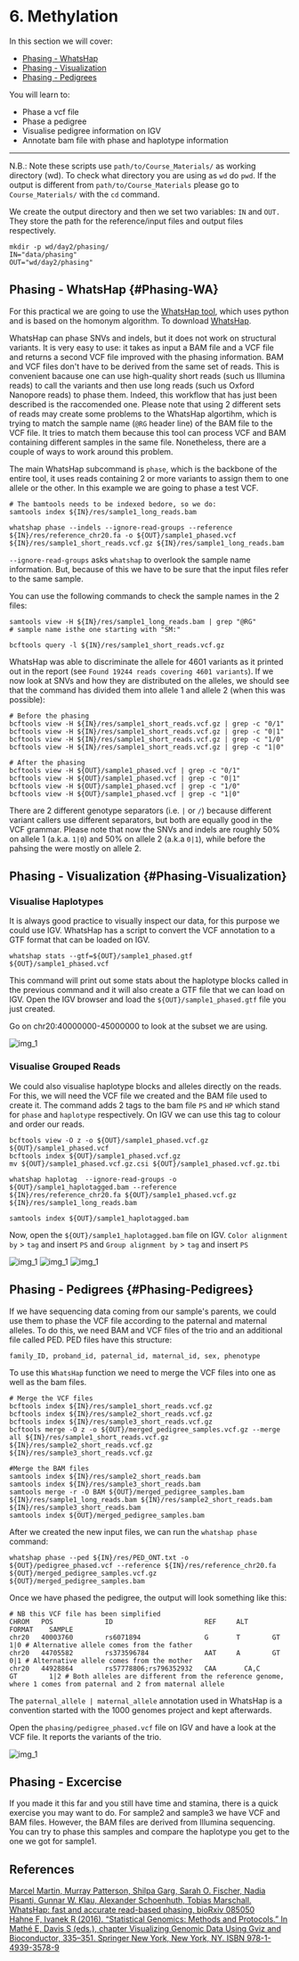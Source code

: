 #  6. Methylation

In this section we will cover:

* [Phasing - WhatsHap](#Phasing-WA) 
* [Phasing - Visualization](#Phasing-Visualization) 
* [Phasing - Pedigrees](#Phasing-Pedigrees)

You will learn to:
- Phase a vcf file
- Phase a pedigree
- Visualise pedigree information on IGV
- Annotate bam file with phase and haplotype information

***
N.B.: Note these scripts use `path/to/Course_Materials/` as working directory (wd). To check what directory you are using as `wd` do `pwd`. If the output is different from `path/to/Course_Materials` please go to `Course_Materials/` with the `cd` command.

We create the output directory and then we set two variables: `IN` and `OUT.` They store the path for the reference/input files and output files respectively.
```{}
mkdir -p wd/day2/phasing/
IN="data/phasing"
OUT="wd/day2/phasing"
```
## Phasing - WhatsHap {#Phasing-WA}

For this practical we are going to use the [WhatsHap tool](https://www.biorxiv.org/content/10.1101/085050v2.full.pdf), which uses python and is based on the homonym algorithm. To download [WhatsHap](https://whatshap.readthedocs.io/en/latest/index.html). 

WhatsHap can phase SNVs and indels, but it does not work on structural variants. It is very easy to use: it takes as input a BAM file and a VCF file and returns a second VCF file improved with the phasing information. BAM and VCF files don't have to be derived from the same set of reads. This is convenient bacause one can use high-quality short reads (such us Illumina reads) to call the variants and then use long reads (such us Oxford Nanopore reads) to phase them. Indeed, this workflow that has just been described is the raccomended one. Please note that using 2 different sets of reads may create some problems to the WhatsHap algortihm, which is trying to match the sample name (`@RG` header line) of the BAM file to the VCF file. It tries to match them because this tool can process VCF and BAM containing different samples in the same file. Nonetheless, there are a couple of ways to work around this problem.

The main WhatsHap subcommand is `phase`, which is the backbone of the entire tool, it uses reads containing 2 or more variants to assign them to one allele or the other. In this example we are going to phase a test VCF.
```{}
# The bamtools needs to be indexed bedore, so we do:
samtools index ${IN}/res/sample1_long_reads.bam

whatshap phase --indels --ignore-read-groups --reference ${IN}/res/reference_chr20.fa -o ${OUT}/sample1_phased.vcf ${IN}/res/sample1_short_reads.vcf.gz ${IN}/res/sample1_long_reads.bam
```

`--ignore-read-groups` asks `whatshap` to overlook the sample name information. But, because of this we have to be sure that the input files refer to the same sample.

You can use the following commands to check the sample names in the 2 files:
```{}
samtools view -H ${IN}/res/sample1_long_reads.bam | grep "@RG"
# sample name isthe one starting with "SM:"

bcftools query -l ${IN}/res/sample1_short_reads.vcf.gz 
```

WhatsHap was able to discriminate the allele for 4601 variants as it printed out in the report (see `Found 19244 reads covering 4601 variants`). If we now look at SNVs and how they are distributed on the alleles, we should see that the command has divided them into allele 1 and allele 2 (when this was possible):

```{}
# Before the phasing
bcftools view -H ${IN}/res/sample1_short_reads.vcf.gz | grep -c "0/1"
bcftools view -H ${IN}/res/sample1_short_reads.vcf.gz | grep -c "0|1"
bcftools view -H ${IN}/res/sample1_short_reads.vcf.gz | grep -c "1/0"
bcftools view -H ${IN}/res/sample1_short_reads.vcf.gz | grep -c "1|0"

# After the phasing
bcftools view -H ${OUT}/sample1_phased.vcf | grep -c "0/1"
bcftools view -H ${OUT}/sample1_phased.vcf | grep -c "0|1"
bcftools view -H ${OUT}/sample1_phased.vcf | grep -c "1/0"
bcftools view -H ${OUT}/sample1_phased.vcf | grep -c "1|0"
```

There are 2 different genotype separators (i.e. `|` or `/`) because different variant callers use different separators, but both are equally good in the VCF grammar. Please note that now the SNVs and indels are roughly 50% on allele 1 (a.k.a. `1|0`) and 50% on allele 2 (a.k.a `0|1`), while before the pahsing the were mostly on allele 2.

## Phasing - Visualization {#Phasing-Visualization}

### Visualise Haplotypes

It is always good practice to visually inspect our data, for this purpose we could use IGV. WhatsHap has a script to convert the VCF annotation to a GTF format that can be loaded on IGV.

```{}
whatshap stats --gtf=${OUT}/sample1_phased.gtf ${OUT}/sample1_phased.vcf
```

This command will print out some stats about the haplotype blocks called in the previous command and it will also create a GTF file that we can load on IGV. Open the IGV browser and load the `${OUT}/sample1_phased.gtf` file you just created.

Go on chr20:40000000-45000000 to look at the subset we are using.

<img src="//raw.githubusercontent.com/who-blackbird/who-blackbird.github.io/master/images/HaploBlocks.png" alt="img_1" class="inline"/>

### Visualise Grouped Reads

We could also visualise haplotype blocks and alleles directly on the reads. For this, we will need the VCF file we created and the BAM file used to create it. The command adds 2 tags to the bam file `PS` and `HP` which stand for `phase` and `haplotype` respectively. On IGV we can use this tag to colour and order our reads.

```{}
bcftools view -O z -o ${OUT}/sample1_phased.vcf.gz ${OUT}/sample1_phased.vcf
bcftools index ${OUT}/sample1_phased.vcf.gz
mv ${OUT}/sample1_phased.vcf.gz.csi ${OUT}/sample1_phased.vcf.gz.tbi

whatshap haplotag  --ignore-read-groups -o ${OUT}/sample1_haplotagged.bam --reference ${IN}/res/reference_chr20.fa ${OUT}/sample1_phased.vcf.gz ${IN}/res/sample1_long_reads.bam 

samtools index ${OUT}/sample1_haplotagged.bam
```

Now, open the `${OUT}/sample1_haplotagged.bam` file on IGV.
`Color alignment by` > `tag` and insert `PS` and `Group alignment by` > `tag` and insert `PS` 

<img src="//raw.githubusercontent.com/who-blackbird/who-blackbird.github.io/master/images/ColorAlignmentTag.png" alt="img_1" class="inline"/>
<img src="//raw.githubusercontent.com/who-blackbird/who-blackbird.github.io/master/images/ColorGroupTag.png" alt="img_1" class="inline"/>
<img src="//raw.githubusercontent.com/who-blackbird/who-blackbird.github.io/master/images/GroupAlignmentTag.png" alt="img_1" class="inline"/>

## Phasing - Pedigrees {#Phasing-Pedigrees}

If we have sequencing data coming from our sample's parents, we could use them to phase the VCF file according to the paternal and maternal alleles. To do this, we need BAM and VCF files of the trio and an additional file called PED. PED files have this structure:

```{}
family_ID, proband_id, paternal_id, maternal_id, sex, phenotype
```

To use this `WhatsHap` function we need to merge the VCF files into one as well as the bam files. 

```{}
# Merge the VCF files
bcftools index ${IN}/res/sample1_short_reads.vcf.gz
bcftools index ${IN}/res/sample2_short_reads.vcf.gz
bcftools index ${IN}/res/sample3_short_reads.vcf.gz
bcftools merge -O z -o ${OUT}/merged_pedigree_samples.vcf.gz --merge all ${IN}/res/sample1_short_reads.vcf.gz ${IN}/res/sample2_short_reads.vcf.gz ${IN}/res/sample3_short_reads.vcf.gz  

#Merge the BAM files
samtools index ${IN}/res/sample2_short_reads.bam
samtools index ${IN}/res/sample3_short_reads.bam
samtools merge -r -O BAM ${OUT}/merged_pedigree_samples.bam ${IN}/res/sample1_long_reads.bam ${IN}/res/sample2_short_reads.bam ${IN}/res/sample3_short_reads.bam
samtools index ${OUT}/merged_pedigree_samples.bam
```

After we created the new input files, we can run the `whatshap phase` command:

```{}
whatshap phase --ped ${IN}/res/PED_ONT.txt -o ${OUT}/pedigree_phased.vcf --reference ${IN}/res/reference_chr20.fa ${OUT}/merged_pedigree_samples.vcf.gz ${OUT}/merged_pedigree_samples.bam
```

Once we have phased the pedigree, the output will look something like this:

```{}
# NB this VCF file has been simplified 
CHROM   POS             ID                       REF     ALT      FORMAT    SAMPLE
chr20   40003760        rs6071894                G       T        GT        1|0 # Alternative allele comes from the father
chr20   44705582        rs373596784              AAT     A        GT        0|1 # Alternative allele comes from the mother
chr20   44928864      	rs57778806;rs796352932	 CAA	   CA,C	 	  GT        1|2 # Both alleles are different from the reference genome, where 1 comes from paternal and 2 from maternal allele
```

The `paternal_allele | maternal_allele` annotation used in WhatsHap is a convention started with the 1000 genomes project and kept afterwards. 

Open the `phasing/pedigree_phased.vcf` file on IGV and have a look at the VCF file. It reports the variants of the trio. 

<img src="//raw.githubusercontent.com/who-blackbird/who-blackbird.github.io/master/images/PedigreePhase.png" alt="img_1" class="inline"/>

## Phasing - Excercise

If you made it this far and you still have time and stamina, there is a quick exercise you may want to do. For sample2 and sample3 we have VCF and BAM files. However, the BAM files are derived from Illumina sequencing. You can try to phase this samples and compare the haplotype you get to the one we got for sample1. 

## References
[Marcel Martin, Murray Patterson, Shilpa Garg, Sarah O. Fischer, Nadia Pisanti, Gunnar W. Klau, Alexander Schoenhuth, Tobias Marschall. WhatsHap: fast and accurate read-based phasing, bioRxiv 085050](https://doi.org/10.1101/085050) <br>
[Hahne F, Ivanek R (2016). “Statistical Genomics: Methods and Protocols.” In Mathé E, Davis S (eds.), chapter Visualizing Genomic Data Using Gviz and Bioconductor, 335–351. Springer New York, New York, NY. ISBN 978-1-4939-3578-9](https://doi.org/10.1007/978-1-4939-3578-9_16)